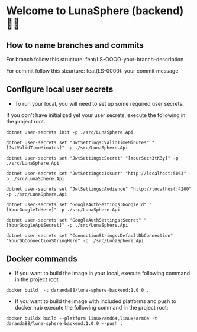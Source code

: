 # Welcome to LunaSphere (backend) 🤘🏼

## How to name branches and commits

For branch follow this structure: feat/LS-OOOO-your-branch-description

For commit follow this stcurture: feat(LS-0000): your commit message

## Configure local user secrets

- To run your local, you will need to set up some required user secrets:

If you don't have initialized yet your user secrets, execute the following in the project root.

```
dotnet user-secrets init -p ./src/LunaSphere.Api
```

```
dotnet user-secrets set "JwtSettings:ValidTimeMinutes" "[JwtValidTimeMinutes]" -p ./src/LunaSphere.Api
```

```
dotnet user-secrets set "JwtSettings:Secret" "[YourSecr3tK3y]" -p ./src/LunaSphere.Api
```

```
dotnet user-secrets set "JwtSettings:Issuer" "http://localhost:5063" -p ./src/LunaSphere.Api
```

```
dotnet user-secrets set "JwtSettings:Audience" "http://localhost:4200" -p ./src/LunaSphere.Api
```

```
dotnet user-secrets set "GoogleAuthSettings:GoogleId" "[YourGoogleIdHere]" -p ./src/LunaSphere.Api
```

```
dotnet user-secrets set "GoogleAuthSettings:Secret" "[YourGoogleApiSecret]" -p ./src/LunaSphere.Api
```

```
dotnet user-secrets set "ConnectionStrings:DefaultDbConnection" "YourDbConnectionStringHere" -p ./src/LunaSphere.Api
```

## Docker commands

- If you want to build the image in your local, execute following command in the project root:

```
docker build  -t daranda88/luna-sphere-backend:1.0.0 .
```

- If you want to build the image with included platforms and push to docker hub execute the following command in the project root:

```
docker buildx build --platform linux/amd64,linux/arm64 -t daranda88/luna-sphere-backend:1.0.0 --push .
```
